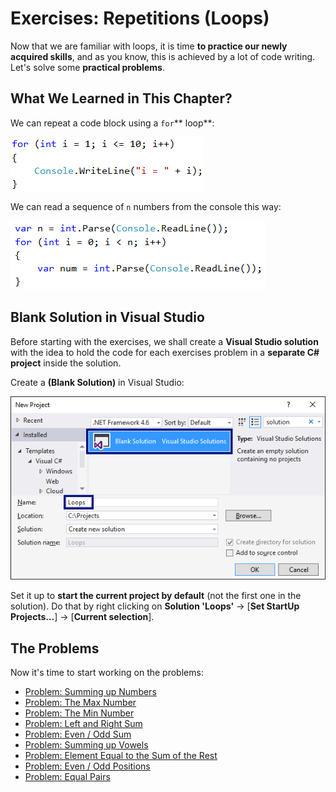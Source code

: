 # Exercises: Repetitions \(Loops\)

Now that we are familiar with loops, it is time **to practice our newly acquired skills**, and as you know, this is achieved by a lot of code writing. Let's solve some **practical problems**.

## What We Learned in This Chapter?

We can repeat a code block using a `for`** loop**:

![](/assets/chapter-5-images/00.For-loop-01.png)

We can read a sequence of `n` numbers from the console this way:

![](/assets/chapter-5-images/00.For-loop-03.png)

## Blank Solution in Visual Studio

Before starting with the exercises, we shall create a **Visual Studio solution** with the idea to hold the code for each exercises problem in a **separate C\# project** inside the solution.

Create a **\(Blank Solution\)** in Visual Studio:

![](/assets/chapter-5-images/00.Blank-visual-studio-01.png)

Set it up to **start the current project by default** \(not the first one in the solution\). Do that by right clicking on **Solution 'Loops'** -&gt; \[**Set StartUp Projects…**\] -&gt; \[**Current selection**\].

## The Problems

Now it's time to start working on the problems:

* [Problem: Summing up Numbers](/Content/Chapter-5-1-loops/examples-for-loops/example-sum-numbers/example-sum-numbers.md)
* [Problem: The Max Number](/Content/Chapter-5-1-loops/examples-for-loops/example-max-number/example-max-number.md)
* [Problem: The Min Number](/Content/Chapter-5-1-loops/examples-for-loops/example-min-number/example-min-number.md)
* [Problem: Left and Right Sum](/Content/Chapter-5-1-loops/examples-for-loops/example-left-and-right-sum/example-left-and-right-sum.md)
* [Problem: Even / Odd Sum](/Content/Chapter-5-1-loops/examples-for-loops/example-even-odd-sum/example-even-odd-sum.md)
* [Problem: Summing up Vowels](/Content/Chapter-5-1-loops/examples-for-loops/example-vowels-sum/example-vowels-sum.md)
* [Problem: Element Equal to the Sum of the Rest](/Content/Chapter-5-1-loops/exercises-loops/half-sum-element.md)
* [Problem: Even / Odd Positions](/Content/Chapter-5-1-loops/exercises-loops/even-odd-positions.md)
* [Problem: Equal Pairs](/Content/Chapter-5-1-loops/exercises-loops/equal-pairs.md)




